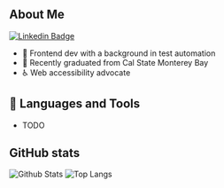 ## About Me

[![Linkedin Badge](https://img.shields.io/badge/-LinkedIn-0e76a8?style=flat-square&logo=Linkedin&logoColor=white)](https://linkedin.com/in/kassisaf)

- 💼 Frontend dev with a background in test automation
- 🦦 Recently graduated from Cal State Monterey Bay
- ♿ Web accessibility advocate

## 🔨 Languages and Tools

- TODO

## GitHub stats

![Github Stats](https://github-readme-stats.vercel.app/api?username=kassisaf&count_private=true&show_icons=true&include_all_commits=true)
![Top Langs](https://github-readme-stats.vercel.app/api/top-langs/?username=kassisaf&hide=TeX&layout=compact)
